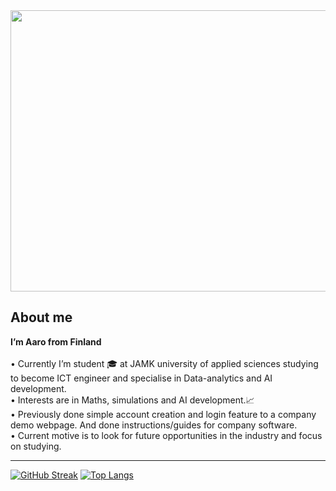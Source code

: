 
<div align="center">
  <img src="https://media.giphy.com/media/Ah3zHH7hvsSB2/giphy.gif" width="1000" height="450"></img>
</div>

<h2>About me </h2>
<b>
 I’m Aaro from Finland
</b>
<br> <br> 
•	Currently I’m student 🎓 at JAMK university of applied sciences studying to become ICT engineer and specialise in Data-analytics and AI development. <br>
•	Interests are in Maths, simulations and AI development.📈 <br>
•	Previously done simple account creation and login feature to a company demo webpage. And done instructions/guides for company software. <br>
•	Current motive is to look for future opportunities in the industry and focus on studying. <br>

---
[![GitHub Streak](https://github-readme-streak-stats.herokuapp.com?user=aknro4&theme=highcontrast&mode=weekly)](https://git.io/streak-stats)
[![Top Langs](https://github-readme-stats.vercel.app/api/top-langs/?username=aknro4&layout=compact&theme=vision-friendly-dark)](https://github.com/anuraghazra/github-readme-stats)

